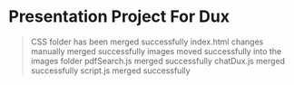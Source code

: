 # Presentation Project For Dux

> CSS folder has been merged successfully
> index.html changes manually merged successfully
> images moved successfully into the images folder
> pdfSearch.js merged successfully
> chatDux.js merged successfully
> script.js merged successfully